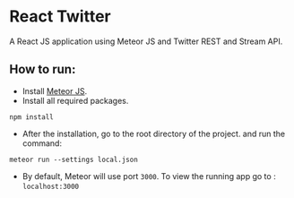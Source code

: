 # React Twitter


A React JS application using Meteor JS and Twitter REST and Stream API.

## How to run:

- Install [Meteor JS](https://www.meteor.com/install).
- Install all required packages.
```
npm install
```

- After the installation, go to the root directory of the project. and run the command:
```
meteor run --settings local.json
```

- By default, Meteor will use port `3000`. To view the running app go to : `localhost:3000`
